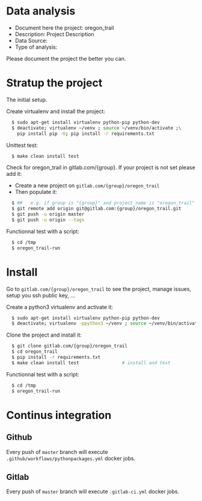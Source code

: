 # Data analysis
- Document here the project: oregon_trail
- Description: Project Description
- Data Source:
- Type of analysis:

Please document the project the better you can.

# Stratup the project

The initial setup.

Create virtualenv and install the project:
```bash
  $ sudo apt-get install virtualenv python-pip python-dev
  $ deactivate; virtualenv ~/venv ; source ~/venv/bin/activate ;\
    pip install pip -U; pip install -r requirements.txt
```

Unittest test:
```bash
  $ make clean install test
```

Check for oregon_trail in gitlab.com/{group}.
If your project is not set please add it:

- Create a new project on `gitlab.com/{group}/oregon_trail`
- Then populate it:

```bash
  $ ##   e.g. if group is "{group}" and project_name is "oregon_trail"
  $ git remote add origin git@gitlab.com:{group}/oregon_trail.git
  $ git push -u origin master
  $ git push -u origin --tags
```

Functionnal test with a script:
```bash
  $ cd /tmp
  $ oregon_trail-run
```
# Install
Go to `gitlab.com/{group}/oregon_trail` to see the project, manage issues,
setup you ssh public key, ...

Create a python3 virtualenv and activate it:
```bash
  $ sudo apt-get install virtualenv python-pip python-dev
  $ deactivate; virtualenv -ppython3 ~/venv ; source ~/venv/bin/activate
```

Clone the project and install it:
```bash
  $ git clone gitlab.com/{group}/oregon_trail
  $ cd oregon_trail
  $ pip install -r requirements.txt
  $ make clean install test                # install and test
```
Functionnal test with a script:
```bash
  $ cd /tmp
  $ oregon_trail-run
``` 

# Continus integration
## Github 
Every push of `master` branch will execute `.github/workflows/pythonpackages.yml` docker jobs.
## Gitlab
Every push of `master` branch will execute `.gitlab-ci.yml` docker jobs.
